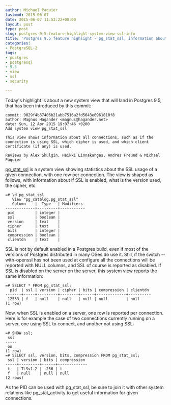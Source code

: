```yaml
---
author: Michael Paquier
lastmod: 2015-06-07
date: 2015-06-07 11:52:22+00:00
layout: post
type: post
slug: postgres-9-5-feature-highlight-system-view-ssl-info
title: 'Postgres 9.5 feature highlight - pg_stat_ssl, information about SSL connections'
categories:
- PostgreSQL-2
tags:
- postgres
- postgresql
- 9.5
- view
- ssl
- security

---
```


Today's highlight is about a new system view that will land in Postgres 9.5,
that has been introduced by this commit:

    commit: 9029f4b37406b21abb7516a2fd5643e0961810f8
    author: Magnus Hagander <magnus@hagander.net>
    date: Sun, 12 Apr 2015 19:07:46 +0200
    Add system view pg_stat_ssl

    This view shows information about all connections, such as if the
    connection is using SSL, which cipher is used, and which client
    certificate (if any) is used.

    Reviews by Alex Shulgin, Heikki Linnakangas, Andres Freund & Michael
    Paquier


[pg\_stat\_ssl](http://www.postgresql.org/docs/devel/static/monitoring-stats.html#PG-STAT-SSL-VIEW)
is a system view showing statistics about the SSL usage of a given
connection, with one row per connection. The view is shaped as follows,
with information about if SSL is enabled, what is the version used, the
cipher, etc.

    =# \d pg_stat_ssl
       View "pg_catalog.pg_stat_ssl"
       Column    |  Type   | Modifiers
    -------------+---------+-----------
     pid         | integer |
     ssl         | boolean |
     version     | text    |
     cipher      | text    |
     bits        | integer |
     compression | boolean |
     clientdn    | text    |

SSL is not by default enabled in a Postgres build, even if most of the
versions of Postgres distributed in many OSes do use it. Still, if the switch
--with-openssl has not been used at configure all the connections will
be reported with NULL columns, and SSL of course is reported as disabled.
If SSL is disabled on the server on the server, this system view reports
the same information:

    =# SELECT * FROM pg_stat_ssl;
      pid  | ssl | version | cipher | bits | compression | clientdn
    -------+-----+---------+--------+------+-------------+----------
     12533 | f   | null    | null   | null | null        | null
    (1 row)

Now, when SSL is enabled on a server, one row is reported per connection.
Here is for example the case of two connections currently running on a
server, one using SSL to connect, and another not using SSL:

    =# SHOW ssl;
     ssl
    -----
     on
    (1 row)
    =# SELECT ssl, version, bits, compression FROM pg_stat_ssl;
     ssl | version | bits | compression
    -----+---------+------+-------------
     t   | TLSv1.2 |  256 | t
     f   | null    | null | null
    (2 rows)

As the PID can be used with pg\_stat\_ssl, be sure to join it with other
system relations like pg\_stat\_activity to get useful information for
given connections.
